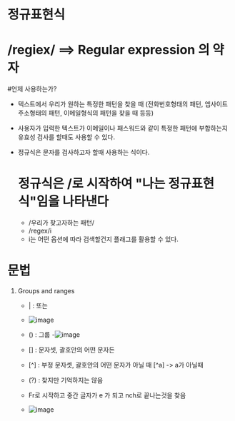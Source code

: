 # 정규표현식
# /regiex/ ==> Regular expression 의 약자

#언제 사용하는가?
  - 텍스트에서 우리가 원하는 특정한 패턴을 찾을 때 (전화번호형태의 패턴, 엡사이트 주소형태의 패턴, 이메일형식의 패턴을 찾을 때 등등)
  - 사용자가 입력한 텍스트가 이메일이나 패스워드와 같이 특정한 패턴에 부합하는지 유효성 검사를 할때도 사용할 수 있다.
  - 정규식은 문자를 검사하고자 할때 사용하는 식이다.

    # 정규식은 /로 시작하여 "나는 정규표현식"임을 나타낸다
    - /우리가 찾고자하는 패턴/
    - /regex/i
    - i는 어떤 옵션에 따라 검색할건지 플래그를 활용할 수 있다.

   # 문법
   1) Groups and ranges
      - | : 또는
      - ![image](https://github.com/yunshinhee/regiex/assets/145514638/4e80315b-28f3-4ac1-b607-14cad6cebebf)
      - () : 그룹
      -![image](https://github.com/yunshinhee/regiex/assets/145514638/2631a3cb-3167-434b-8188-a921a7d57c77)


      - [] : 문자셋, 괄호안의 어떤 문자든
      - [^] : 부정 문자셋, 괄호안의 어떤 문자가 아닐 때 [^a] -> a가 아닐때
      - (?) : 찾지만 기억하지는 않음
     
      - Fr로 시작하고 중간 글자가 e 가 되고  nch로 끝나는것을 찾음
      - ![image](https://github.com/yunshinhee/regiex/assets/145514638/80053e4f-aaf9-4e54-ac46-f7cba39d6fcd)

